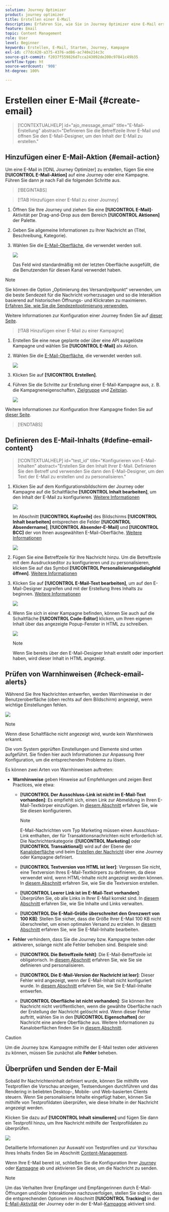 ```yaml
---
solution: Journey Optimizer
product: journey optimizer
title: Erstellen einer E-Mail
description: Erfahren Sie, wie Sie in Journey Optimizer eine E-Mail erstellen.
feature: Email
topic: Content Management
role: User
level: Beginner
keywords: Erstellen, E-Mail, Starten, Journey, Kampagne
exl-id: c77dc420-a375-4376-ad86-ac740e214c3c
source-git-commit: f2037f559826d7cca243092de200c97841c49b35
workflow-type: ht
source-wordcount: '908'
ht-degree: 100%

---
```


# Erstellen einer E-Mail {#create-email}

>[!CONTEXTUALHELP]
>id="ajo_message_email"
>title="E-Mail-Erstellung"
>abstract="Definieren Sie die Betreffzeile Ihrer E-Mail und öffnen Sie den E-Mail-Designer, um den Inhalt der E-Mail zu erstellen."


## Hinzufügen einer E-Mail-Aktion {#email-action}

Um eine E-Mail in [!DNL Journey Optimizer] zu erstellen, fügen Sie eine **[!UICONTROL E-Mail-Aktion]** auf eine Journey oder eine Kampagne. Führen Sie dann je nach Fall die folgenden Schritte aus.

>[!BEGINTABS]

>[!TAB Hinzufügen einer E-Mail zu einer Journey]

1. Öffnen Sie Ihre Journey und ziehen Sie eine **[!UICONTROL E-Mail]**-Aktivität per Drag-and-Drop aus dem Bereich **[!UICONTROL Aktionen]** der Palette.

1. Geben Sie allgemeine Informationen zu Ihrer Nachricht an (Titel, Beschreibung, Kategorie).

1. Wählen Sie die [E-Mail-Oberfläche](email-settings.md), die verwendet werden soll.

   ![](assets/email_journey.png)

   Das Feld wird standardmäßig mit der letzten Oberfläche ausgefüllt, die die Benutzenden für diesen Kanal verwendet haben.

>[!NOTE]
>
>Sie können die Option „Optimierung des Versandzeitpunkt“ verwenden, um die beste Sendezeit für die Nachricht vorherzusagen und so die Interaktion basierend auf historischen Öffnungs- und Klickraten zu maximieren. [Erfahren Sie, wie Sie die Sendezeitoptimierung verwenden.](../building-journeys/journeys-message.md#send-time-optimization)

Weitere Informationen zur Konfiguration einer Journey finden Sie auf [dieser Seite](../building-journeys/journey-gs.md).

>[!TAB Hinzufügen einer E-Mail zu einer Kampagne]

1. Erstellen Sie eine neue geplante oder über eine API ausgelöste Kampagne und wählen Sie **[!UICONTROL E-Mail]** als Aktion.

1. Wählen Sie die [E-Mail-Oberfläche](email-settings.md), die verwendet werden soll.

   ![](assets/email_campaign.png)

1. Klicken Sie auf **[!UICONTROL Erstellen]**.

1. Führen Sie die Schritte zur Erstellung einer E-Mail-Kampagne aus, z. B. die Kampagneneigenschaften, [Zielgruppe](../audience/about-audiences.md) und [Zeitplan](../campaigns/create-campaign.md#schedule).

   ![](assets/email_campaign_steps.png)

<!--
From the **[!UICONTROL Action]** section, specify if you want to track how your recipients react to your delivery: you can track email opens, and/or clicks on links and buttons in your email.

![](assets/email_campaign_tracking.png)
-->

Weitere Informationen zur Konfiguration Ihrer Kampagne finden Sie auf [dieser Seite](../campaigns/get-started-with-campaigns.md).

>[!ENDTABS]

## Definieren des E-Mail-Inhalts {#define-email-content}

<!-- update the quarry component with right ID value-->

>[!CONTEXTUALHELP]
>id="test_id"
>title="Konfigurieren von E-Mail-Inhalten"
>abstract="Erstellen Sie den Inhalt Ihrer E-Mail. Definieren Sie den Betreff und verwenden Sie dann den E-Mail-Designer, um den Text der E-Mail zu erstellen und zu personalisieren."

1. Klicken Sie auf dem Konfigurationsbildschirm der Journey oder Kampagne auf die Schaltfläche **[!UICONTROL Inhalt bearbeiten]**, um den Inhalt der E-Mail zu konfigurieren. [Weitere Informationen](get-started-email-design.md)

   ![](assets/email_campaign_edit_content.png)

   Im Abschnitt **[!UICONTROL Kopfzeile]** des Bildschirms **[!UICONTROL Inhalt bearbeiten]** entsprechen die Felder **[!UICONTROL Absendername]**, **[!UICONTROL Absender-E-Mail]** und **[!UICONTROL BCC]** der von Ihnen ausgewählten E-Mail-Oberfläche. [Weitere Informationen](email-settings.md) <!--check if same for journey-->

   ![](assets/email_designer_edit_content_header.png)

1. Fügen Sie eine Betreffzeile für Ihre Nachricht hinzu. Um die Betreffzeile mit dem Ausdruckseditor zu konfigurieren und zu personalisieren, klicken Sie auf das Symbol **[!UICONTROL Personalisierungsdialogfeld öffnen]**. [Weitere Informationen](../personalization/personalization-build-expressions.md)

1. Klicken Sie auf **[!UICONTROL E-Mail-Text bearbeiten]**, um auf den E-Mail-Designer zugreifen und mit der Erstellung Ihres Inhalts zu beginnen. [Weitere Informationen](get-started-email-design.md)

   ![](assets/email_designer_edit_email_body.png)

1. Wenn Sie sich in einer Kampagne befinden, können Sie auch auf die Schaltfläche **[!UICONTROL Code-Editor]** klicken, um Ihren eigenen Inhalt über das angezeigte Popup-Fenster in HTML zu schreiben.

   ![](assets/email_designer_edit_code_editor.png)

   >[!NOTE]
   >
   >Wenn Sie bereits über den E-Mail-Designer Inhalt erstellt oder importiert haben, wird dieser Inhalt in HTML angezeigt.

## Prüfen von Warnhinweisen {#check-email-alerts}

Während Sie Ihre Nachrichten entwerfen, werden Warnhinweise in der Benutzeroberfläche (oben rechts auf dem Bildschirm) angezeigt, wenn wichtige Einstellungen fehlen.

![](assets/email_journey_alerts_details.png)

>[!NOTE]
>
>Wenn diese Schaltfläche nicht angezeigt wird, wurde kein Warnhinweis erkannt.

Die vom System geprüften Einstellungen und Elemente sind unten aufgeführt. Sie finden hier auch Informationen zur Anpassung Ihrer Konfiguration, um die entsprechenden Probleme zu lösen.

Es können zwei Arten von Warnhinweisen auftreten:

* **Warnhinweise** geben Hinweise auf Empfehlungen und zeigen Best Practices, wie etwa:

   * **[!UICONTROL Der Ausschluss-Link ist nicht im E-Mail-Text vorhanden]**: Es empfiehlt sich, einen Link zur Abmeldung in Ihren E-Mail-Textkörper einzufügen. In [diesem Abschnitt](../privacy/opt-out.md#opt-out-management) erfahren Sie, wie Sie diesen konfigurieren.

     >[!NOTE]
     >
     >E-Mail-Nachrichten vom Typ Marketing müssen einen Ausschluss-Link enthalten, der für Transaktionsnachrichten nicht erforderlich ist. Die Nachrichtenkategorie (**[!UICONTROL Marketing]** oder **[!UICONTROL Transaktional]**) wird auf der Ebene der [Kanaloberfläche](email-settings.md#email-type) und beim [Erstellen der Nachricht](#create-email-journey-campaign) über eine Journey oder Kampagne definiert.

   * **[!UICONTROL Textversion von HTML ist leer]**: Vergessen Sie nicht, eine Textversion Ihres E-Mail-Textkörpers zu definieren, da diese verwendet wird, wenn HTML-Inhalte nicht angezeigt werden können. In [diesem Abschnitt](text-version-email.md) erfahren Sie, wie Sie die Textversion erstellen.

   * **[!UICONTROL Leerer Link ist im E-Mail-Text vorhanden]**: Überprüfen Sie, ob alle Links in Ihrer E-Mail korrekt sind. In [diesem Abschnitt](content-from-scratch.md) erfahren Sie, wie Sie Inhalte und Links verwalten.

   * **[!UICONTROL Die E-Mail-Größe überschreitet den Grenzwert von 100 KB]**: Stellen Sie sicher, dass die Größe Ihrer E-Mail 100 KB nicht überschreitet, um einen optimalen Versand zu erzielen. In [diesem Abschnitt](content-from-scratch.md) erfahren Sie, wie Sie E-Mail-Inhalte bearbeiten.

* **Fehler** verhindern, dass Sie die Journey bzw. Kampagne testen oder aktivieren, solange nicht alle Fehler behoben sind. Beispiele sind:

   * **[!UICONTROL Die Betreffzeile fehlt]**: Die E-Mail-Betreffzeile ist obligatorisch. In [diesem Abschnitt](create-email.md) erfahren Sie, wie Sie sie definieren und personalisieren.

  <!--HTML is empty when Amp HTML is present-->

   * **[!UICONTROL Die E-Mail-Version der Nachricht ist leer]**: Dieser Fehler wird angezeigt, wenn der E-Mail-Inhalt nicht konfiguriert wurde. In [diesem Abschnitt](get-started-email-design.md) erfahren Sie, wie Sie E-Mail-Inhalte entwerfen.

   * **[!UICONTROL Oberfläche ist nicht vorhanden]**: Sie können Ihre Nachricht nicht veröffentlichen, wenn die gewählte Oberfläche nach der Erstellung der Nachricht gelöscht wird. Wenn dieser Fehler auftritt, wählen Sie in den **[!UICONTROL Eigenschaften]** der Nachricht eine andere Oberfläche aus. Weitere Informationen zu Kanaloberflächen finden Sie in [diesem Abschnitt](../configuration/channel-surfaces.md).

>[!CAUTION]
>
>Um die Journey bzw. Kampagne mithilfe der E-Mail testen oder aktivieren zu können, müssen Sie zunächst alle **Fehler** beheben.

## Überprüfen und Senden der E-Mail

Sobald Ihr Nachrichteninhalt definiert wurde, können Sie mithilfe von Testprofilen die Vorschau anzeigen, Testsendungen durchführen und das Rendering in beliebten Desktop-, Mobile- und Web-basierten Clients steuern. Wenn Sie personalisierte Inhalte eingefügt haben, können Sie mithilfe von Testprofildaten überprüfen, wie diese Inhalte in der Nachricht angezeigt werden.

Klicken Sie dazu auf **[!UICONTROL Inhalt simulieren]** und fügen Sie dann ein Testprofil hinzu, um Ihre Nachricht mithilfe der Testprofildaten zu überprüfen.

![](assets/email_designer_edit_simulate.png)

Detaillierte Informationen zur Auswahl von Testprofilen und zur Vorschau Ihres Inhalts finden Sie im Abschnitt [Content-Management](../content-management/preview-test.md).

Wenn Ihre E-Mail bereit ist, schließen Sie die Konfiguration Ihrer [Journey](../building-journeys/journey-gs.md) oder [Kampagne](../campaigns/create-campaign.md) ab und aktivieren Sie diese, um die Nachricht zu senden.

>[!NOTE]
>
>Um das Verhalten Ihrer Empfänger und Empfängerinnen durch E-Mail-Öffnungen und/oder Interaktionen nachzuverfolgen, stellen Sie sicher, dass die entsprechenden Optionen im Abschnitt **[!UICONTROL Tracking]** in der [E-Mail-Aktivität](../building-journeys/journeys-message.md) der Journey oder in der E-Mail-[Kampagne](../campaigns/create-campaign.md) aktiviert sind.<!--to move?-->

<!--

## Define your email content {#email-content}

Use [!DNL Journey Optimizer] Email Designer to [design your email from scratch](../email/content-from-scratch.md). If you have an existing content, you can [import it in the Email Designer](../email/existing-content.md), or [code your own content](../email/code-content.md) in [!DNL Journey Optimizer]. 

[!DNL Journey Optimizer] comes with a set of [built-in templates](email-templates.md) to help you start. Any email can also be saved as a template.

Use [!DNL Journey Optimizer] Expression editor to personalize your messages with profiles' data. For more on personalization, refer to [this section](../personalization/personalize.md).

Adapt the content of your messages to the targeted profiles by using [!DNL Journey Optimizer] dynamic content capabilities. [Get started with dynamic content](../personalization/get-started-dynamic-content.md)

## Email tracking {#email-tracking}

If you want to track the behavior of your recipients through openings and/or clicks on links, enable the following options: **[!UICONTROL Email opens]** and **[!UICONTROL Click on email]**. 

Learn more about tracking in [this section](message-tracking.md).

## Validate your email content {#email-content-validate}

Control the rendering of your email, and check personalization settings with test profiles, using the preview section on the left-hand side. For more on this, refer to [this section](preview.md).

![](assets/messages-simple-preview.png)

You must also check alerts in the upper section of the editor.  Some of them are simple warnings, but others can prevent you from using the message. 

-->

